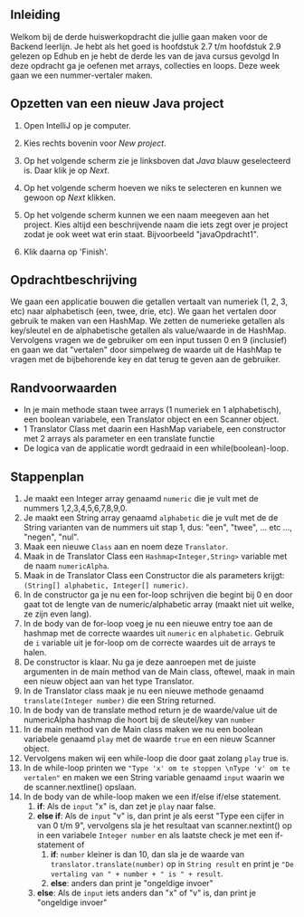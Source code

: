 ## Inleiding
Welkom bij de derde huiswerkopdracht die jullie gaan maken voor de Backend leerlijn. 
Je hebt als het goed is hoofdstuk 2.7 t/m hoofdstuk 2.9 gelezen op Edhub en je hebt de derde les van de java cursus gevolgd
In deze opdracht ga je oefenen met arrays, collecties en loops.
Deze week gaan we een nummer-vertaler maken.

## Opzetten van een nieuw Java project

1. Open IntelliJ op je computer.

2. Kies rechts bovenin voor _New project_.

3. Op het volgende scherm zie je linksboven dat _Java_ blauw geselecteerd is. Daar klik je op _Next_.

4. Op het volgende scherm hoeven we niks te selecteren en kunnen we gewoon op _Next_ klikken.

5. Op het volgende scherm kunnen we een naam meegeven aan het project. Kies altijd een beschrijvende naam die iets zegt over je project zodat je ook weet wat erin staat. Bijvoorbeeld "javaOpdracht1".

6. Klik daarna op 'Finish'. 


## Opdrachtbeschrijving

We gaan een applicatie bouwen die getallen vertaalt van numeriek (1, 2, 3, etc) naar alphabetisch (een, twee, drie, etc).
We gaan het vertalen door gebruik te maken van een HashMap. 
We zetten de numerieke getallen als key/sleutel en de alphabetische getallen als value/waarde in de HashMap.
Vervolgens vragen we de gebruiker om een input tussen 0 en 9 (inclusief) 
en gaan we dat "vertalen" door simpelweg de waarde uit de HashMap te vragen met de bijbehorende key 
en dat terug te geven aan de gebruiker.


## Randvoorwaarden
- In je main methode staan twee arrays (1 numeriek en 1 alphabetisch), een boolean variabele, een Translator object en een Scanner object.
- 1 Translator Class met daarin een HashMap variabele, een constructor met 2 arrays als parameter en een translate functie
- De logica van de applicatie wordt gedraaid in een while(boolean)-loop.

## Stappenplan

1. Je maakt een Integer array genaamd `numeric` die je vult met de nummers 1,2,3,4,5,6,7,8,9,0. 
2. Je maakt een String array genaamd `alphabetic` die je vult met de de String varianten van de nummers uit stap 1, dus: "een", "twee", ... etc ..., "negen", "nul".
3. Maak een nieuwe `Class` aan en noem deze `Translator`.
4. Maak in de Translator Class een `Hashmap<Integer,String>` variable met de naam `numericAlpha`.
5. Maak in de Translator Class een Constructor die als parameters krijgt: `(String[] alphabetic, Integer[] numeric)`.
6. In de constructor ga je nu een for-loop schrijven die begint bij 0 en door gaat tot de lengte van de numeric/alphabetic array (maakt niet uit welke, ze zijn even lang).
7. In de body van de for-loop voeg je nu een nieuwe entry toe aan de hashmap met de correcte waardes uit `numeric` en `alphabetic`. Gebruik de `i` variable uit je for-loop om de correcte waardes uit de arrays te halen.
8. De constructor is klaar. Nu ga je deze aanroepen met de juiste argumenten in de main method van de Main class, oftewel, maak in main een nieuw object aan van het type Translator.
9. In de Translator class maak je nu een nieuwe methode genaamd `translate(Integer number)` die een String returned.
10. In de body van de translate method return je de waarde/value uit de numericAlpha hashmap die hoort bij de sleutel/key van `number`
11. In de main method van de Main class maken we nu een boolean variabele genaamd `play` met de waarde `true` en een nieuw Scanner object.
12. Vervolgens maken wij een while-loop die door gaat zolang `play` true is.
13. In de while-loop printen we `"Type 'x' om te stoppen \nType 'v' om te vertalen"` en maken we een String variable genaamd `input` waarin we de scanner.nextline() opslaan.
14. In de body van de while-loop maken we een if/else if/else statement. 
    1. __if__: Als de `input` "x" is, dan zet je `play` naar false. 
    2. __else if__: Als de `input` "v" is, dan print je als eerst "Type een cijfer in van 0 t/m 9", 
    vervolgens sla je het resultaat van scanner.nextint() op in een variabele `Integer number` 
    en als laatste check je met een if-statement of 
       1. __if__: `number` kleiner is dan 10, dan sla je de waarde van `translator.translate(number)` op in `String result` en print je
          `"De vertaling van " + number + " is " + result`.
       2. __else__: anders dan print je "ongeldige invoer"
    3. __else__: Als de `input` iets anders dan "x" of "v" is, dan print je "ongeldige invoer"
<!--- stap 2: sla de vertaal historie op in een arraylist. Als Bonus kun je ze laten bedenken hoe je dubbele resultatenin de voorkomt -->